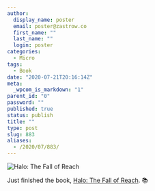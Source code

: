 ```yaml
---
author:
  display_name: poster
  email: poster@zastrow.co
  first_name: ""
  last_name: ""
  login: poster
categories:
  - Micro
tags:
  - Book
date: "2020-07-21T20:16:14Z"
meta:
  _wpcom_is_markdown: "1"
parent_id: "0"
password: ""
published: true
status: publish
title: ""
type: post
slug: 883
aliases:
  - /2020/07/883/
---
```

<p><img src="https://i.gr-assets.com/images/S/compressed.photo.goodreads.com/books/1437286981l/25936698._SX318_.jpg" alt="Halo: The Fall of Reach" /></p>
<p>Just finished the book, <a href="https://www.goodreads.com/review/show/3455271038?utm_medium=api&amp;utm_source=rss">Halo: The Fall of Reach</a>. 📚</p>
